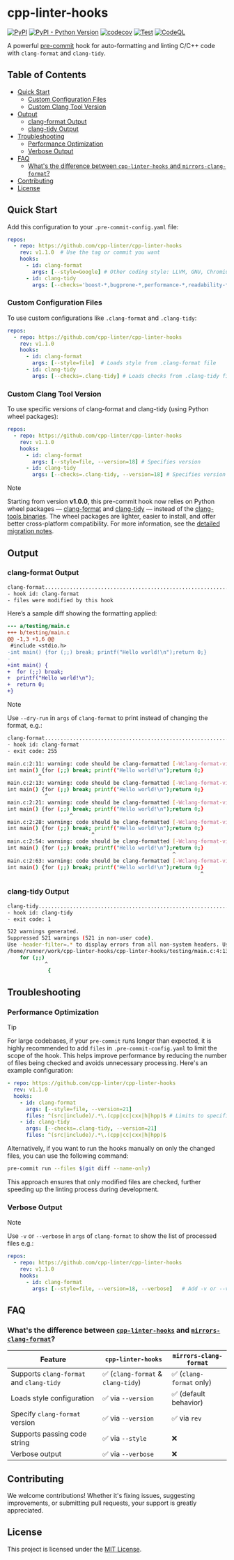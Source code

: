 # cpp-linter-hooks

[![PyPI](https://img.shields.io/pypi/v/cpp-linter-hooks?color=blue)](https://pypi.org/project/cpp-linter-hooks/)
[![PyPI - Python Version](https://img.shields.io/pypi/pyversions/cpp-linter-hooks)](https://pypi.org/project/cpp-linter-hooks/)
[![codecov](https://codecov.io/gh/cpp-linter/cpp-linter-hooks/branch/main/graph/badge.svg?token=L74Z3HZ4Y5)](https://codecov.io/gh/cpp-linter/cpp-linter-hooks)
[![Test](https://github.com/cpp-linter/cpp-linter-hooks/actions/workflows/test.yml/badge.svg)](https://github.com/cpp-linter/cpp-linter-hooks/actions/workflows/test.yml)
[![CodeQL](https://github.com/cpp-linter/cpp-linter-hooks/actions/workflows/codeql.yml/badge.svg)](https://github.com/cpp-linter/cpp-linter-hooks/actions/workflows/codeql.yml)

A powerful [pre-commit](https://pre-commit.com/) hook for auto-formatting and linting C/C++ code with `clang-format` and `clang-tidy`.

## Table of Contents

- [Quick Start](#quick-start)
  - [Custom Configuration Files](#custom-configuration-files)
  - [Custom Clang Tool Version](#custom-clang-tool-version)
- [Output](#output)
  - [clang-format Output](#clang-format-output)
  - [clang-tidy Output](#clang-tidy-output)
- [Troubleshooting](#troubleshooting)
  - [Performance Optimization](#performance-optimization)
  - [Verbose Output](#verbose-output)
- [FAQ](#faq)
  - [What's the difference between `cpp-linter-hooks` and `mirrors-clang-format`?](#whats-the-difference-between-cpp-linter-hooks-and-mirrors-clang-format)
- [Contributing](#contributing)
- [License](#license)

## Quick Start

Add this configuration to your `.pre-commit-config.yaml` file:

```yaml
repos:
  - repo: https://github.com/cpp-linter/cpp-linter-hooks
    rev: v1.1.0  # Use the tag or commit you want
    hooks:
      - id: clang-format
        args: [--style=Google] # Other coding style: LLVM, GNU, Chromium, Microsoft, Mozilla, WebKit.
      - id: clang-tidy
        args: [--checks='boost-*,bugprone-*,performance-*,readability-*,portability-*,modernize-*,clang-analyzer-*,cppcoreguidelines-*']
```

### Custom Configuration Files

To use custom configurations like `.clang-format` and `.clang-tidy`:

```yaml
repos:
  - repo: https://github.com/cpp-linter/cpp-linter-hooks
    rev: v1.1.0
    hooks:
      - id: clang-format
        args: [--style=file]  # Loads style from .clang-format file
      - id: clang-tidy
        args: [--checks=.clang-tidy] # Loads checks from .clang-tidy file
```

### Custom Clang Tool Version

To use specific versions of clang-format and clang-tidy (using Python wheel packages):

```yaml
repos:
  - repo: https://github.com/cpp-linter/cpp-linter-hooks
    rev: v1.1.0
    hooks:
      - id: clang-format
        args: [--style=file, --version=18] # Specifies version
      - id: clang-tidy
        args: [--checks=.clang-tidy, --version=18] # Specifies version
```

> [!NOTE]
> Starting from version **v1.0.0**, this pre-commit hook now relies on Python wheel packages — [clang-format](https://pypi.org/project/clang-format/) and [clang-tidy](https://pypi.org/project/clang-tidy/) — instead of the [clang-tools binaries](https://github.com/cpp-linter/clang-tools-static-binaries). The wheel packages are lighter, easier to install, and offer better cross-platform compatibility. For more information, see the [detailed migration notes](docs/migration-notes.md).

## Output

### clang-format Output

```bash
clang-format.............................................................Failed
- hook id: clang-format
- files were modified by this hook
```

Here’s a sample diff showing the formatting applied:

```diff
--- a/testing/main.c
+++ b/testing/main.c
@@ -1,3 +1,6 @@
 #include <stdio.h>
-int main() {for (;;) break; printf("Hello world!\n");return 0;}
-
+int main() {
+  for (;;) break;
+  printf("Hello world!\n");
+  return 0;
+}
```
> [!NOTE]
> Use `--dry-run` in `args` of `clang-format` to print instead of changing the format, e.g.:

```bash
clang-format.............................................................Failed
- hook id: clang-format
- exit code: 255

main.c:2:11: warning: code should be clang-formatted [-Wclang-format-violations]
int main() {for (;;) break; printf("Hello world!\n");return 0;}
          ^
main.c:2:13: warning: code should be clang-formatted [-Wclang-format-violations]
int main() {for (;;) break; printf("Hello world!\n");return 0;}
            ^
main.c:2:21: warning: code should be clang-formatted [-Wclang-format-violations]
int main() {for (;;) break; printf("Hello world!\n");return 0;}
                    ^
main.c:2:28: warning: code should be clang-formatted [-Wclang-format-violations]
int main() {for (;;) break; printf("Hello world!\n");return 0;}
                           ^
main.c:2:54: warning: code should be clang-formatted [-Wclang-format-violations]
int main() {for (;;) break; printf("Hello world!\n");return 0;}
                                                     ^
main.c:2:63: warning: code should be clang-formatted [-Wclang-format-violations]
int main() {for (;;) break; printf("Hello world!\n");return 0;}
                                                              ^
```

### clang-tidy Output

```bash
clang-tidy...............................................................Failed
- hook id: clang-tidy
- exit code: 1

522 warnings generated.
Suppressed 521 warnings (521 in non-user code).
Use -header-filter=.* to display errors from all non-system headers. Use -system-headers to display errors from system headers as well.
/home/runner/work/cpp-linter-hooks/cpp-linter-hooks/testing/main.c:4:13: warning: statement should be inside braces [readability-braces-around-statements]
    for (;;)
            ^
             {

```

## Troubleshooting

### Performance Optimization

> [!TIP]
> For large codebases, if your `pre-commit` runs longer than expected, it is highly recommended to add `files` in `.pre-commit-config.yaml` to limit the scope of the hook. This helps improve performance by reducing the number of files being checked and avoids unnecessary processing. Here's an example configuration:

```yaml
- repo: https://github.com/cpp-linter/cpp-linter-hooks
  rev: v1.1.0
  hooks:
    - id: clang-format
      args: [--style=file, --version=21]
      files: ^(src|include)/.*\.(cpp|cc|cxx|h|hpp)$ # Limits to specific dirs and file types
    - id: clang-tidy
      args: [--checks=.clang-tidy, --version=21]
      files: ^(src|include)/.*\.(cpp|cc|cxx|h|hpp)$
```

Alternatively, if you want to run the hooks manually on only the changed files, you can use the following command:

```bash
pre-commit run --files $(git diff --name-only)
```

This approach ensures that only modified files are checked, further speeding up the linting process during development.

### Verbose Output

> [!NOTE]
> Use `-v` or `--verbose` in `args` of `clang-format` to show the list of processed files e.g.:

```yaml
repos:
  - repo: https://github.com/cpp-linter/cpp-linter-hooks
    rev: v1.1.0
    hooks:
      - id: clang-format
        args: [--style=file, --version=18, --verbose]   # Add -v or --verbose for detailed output
```

## FAQ

### What's the difference between [`cpp-linter-hooks`](https://github.com/cpp-linter/cpp-linter-hooks) and [`mirrors-clang-format`](https://github.com/pre-commit/mirrors-clang-format)?

| Feature                          | `cpp-linter-hooks`                        | `mirrors-clang-format`                 |
|----------------------------------|-------------------------------------------|----------------------------------------|
| Supports `clang-format` and `clang-tidy` | ✅ (`clang-format` & `clang-tidy`)       | ✅ (`clang-format` only)        |
| Loads style configuration        | ✅ via `--version`                        | ✅ (default behavior)                  |
| Specify `clang-format` version   | ✅ via `--version`                        | ✅ via `rev`                           |
| Supports passing code string     | ✅ via `--style`                          | ❌                                     |
| Verbose output                   | ✅ via `--verbose`                        | ❌                                     |


## Contributing

We welcome contributions! Whether it's fixing issues, suggesting improvements, or submitting pull requests, your support is greatly appreciated.

## License

This project is licensed under the [MIT License](LICENSE).
